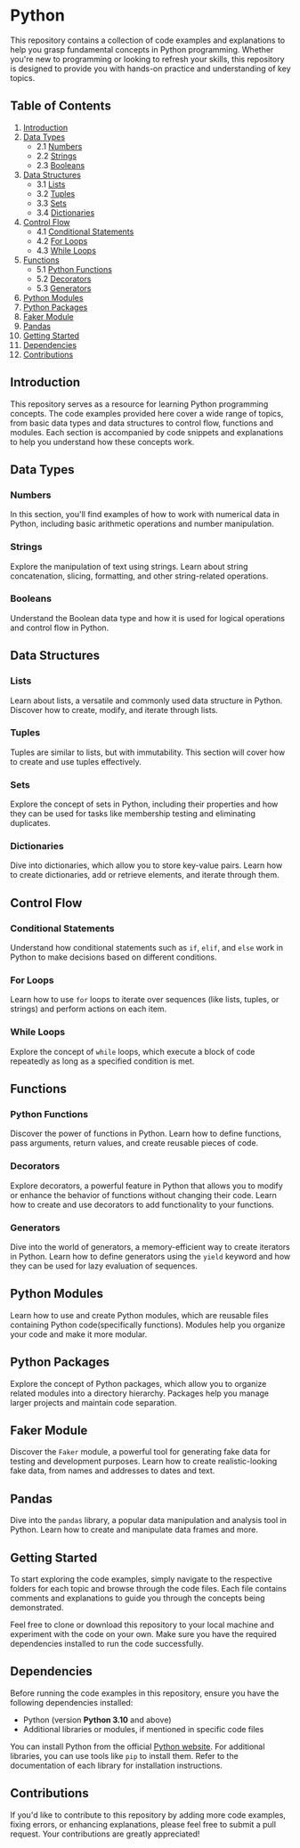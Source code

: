 # Python

This repository contains a collection of code examples and explanations 
to help you grasp fundamental concepts in Python programming. Whether you're new to programming or looking to refresh 
your skills, this repository is designed to provide you with hands-on practice and understanding of key topics.

## Table of Contents

1. [Introduction](#introduction)
2. [Data Types](#data-types)
   - 2.1 [Numbers](#numbers)
   - 2.2 [Strings](#strings)
   - 2.3 [Booleans](#booleans)
3. [Data Structures](#data-structures)
   - 3.1 [Lists](#lists)
   - 3.2 [Tuples](#tuples)
   - 3.3 [Sets](#sets)
   - 3.4 [Dictionaries](#dictionaries)
4. [Control Flow](#control-flow)
   - 4.1 [Conditional Statements](#conditional-statements)
   - 4.2 [For Loops](#for-loops)
   - 4.3 [While Loops](#while-loops)
5. [Functions](#functions)
   - 5.1 [Python Functions](#python-functions)
   - 5.2 [Decorators](#decorators)
   - 5.3 [Generators](#generators)
6. [Python Modules](#python-modules)
7. [Python Packages](#python-packages)
8. [Faker Module](#faker-module)
9. [Pandas](#pandas)
10. [Getting Started](#getting-started)
11. [Dependencies](#dependencies)
12. [Contributions](#contributions)


## Introduction

This repository serves as a resource for learning Python programming concepts. The code examples provided here cover a 
wide range of topics, from basic data types and data structures to control flow, functions and modules. Each section is 
accompanied by code snippets and explanations to help you understand how these concepts work.

## Data Types

### Numbers

In this section, you'll find examples of how to work with numerical data in Python, including basic arithmetic operations 
and number manipulation.

### Strings

Explore the manipulation of text using strings. Learn about string concatenation, slicing, formatting, and other 
string-related operations.

### Booleans

Understand the Boolean data type and how it is used for logical operations and control flow in Python.

## Data Structures

### Lists

Learn about lists, a versatile and commonly used data structure in Python. Discover how to create, modify, and 
iterate through lists.

### Tuples

Tuples are similar to lists, but with immutability. This section will cover how to create and use tuples effectively.

### Sets

Explore the concept of sets in Python, including their properties and how they can be used for tasks like membership 
testing and eliminating duplicates.

### Dictionaries

Dive into dictionaries, which allow you to store key-value pairs. Learn how to create dictionaries, add or retrieve 
elements, and iterate through them.

## Control Flow

### Conditional Statements

Understand how conditional statements such as `if`, `elif`, and `else` work in Python to make decisions based on different 
conditions.

### For Loops

Learn how to use `for` loops to iterate over sequences (like lists, tuples, or strings) and perform actions on each item.

### While Loops

Explore the concept of `while` loops, which execute a block of code repeatedly as long as a specified condition is met.

## Functions

### Python Functions

Discover the power of functions in Python. Learn how to define functions, pass arguments, return values, and create 
reusable pieces of code.

### Decorators

Explore decorators, a powerful feature in Python that allows you to modify or enhance the behavior of functions without 
changing their code. Learn how to create and use decorators to add functionality to your functions.

### Generators

Dive into the world of generators, a memory-efficient way to create iterators in Python. Learn how to define generators 
using the `yield` keyword and how they can be used for lazy evaluation of sequences.

## Python Modules

Learn how to use and create Python modules, which are reusable files containing Python code(specifically functions). 
Modules help you organize your code and make it more modular.

## Python Packages

Explore the concept of Python packages, which allow you to organize related modules into a directory hierarchy. 
Packages help you manage larger projects and maintain code separation.

## Faker Module

Discover the `Faker` module, a powerful tool for generating fake data for testing and development purposes. Learn how 
to create realistic-looking fake data, from names and addresses to dates and text.

## Pandas

Dive into the `pandas` library, a popular data manipulation and analysis tool in Python. Learn how to create and 
manipulate data frames and more.

## Getting Started

To start exploring the code examples, simply navigate to the respective folders for each topic and browse through 
the code files. Each file contains comments and explanations to guide you through the concepts being demonstrated.

Feel free to clone or download this repository to your local machine and experiment with the code on your own. Make 
sure you have the required dependencies installed to run the code successfully.

## Dependencies

Before running the code examples in this repository, ensure you have the following dependencies installed:

- Python (version **Python 3.10** and above)
- Additional libraries or modules, if mentioned in specific code files

You can install Python from the official [Python website](https://www.python.org/downloads/). For additional libraries, 
you can use tools like `pip` to install them. Refer to the documentation of each library for installation instructions.

## Contributions

If you'd like to contribute to this repository by adding more code examples, fixing errors, or enhancing explanations, 
please feel free to submit a pull request. Your contributions are greatly appreciated!
